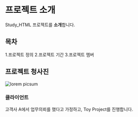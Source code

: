 # 프로젝트 소개
Study_HTML 프로젝트를 **소개**합니다. 

## 목차
1.프로젝트 정의
2.프로젝트 기간 
3.프로젝트 멤버

## 프로젝트 청사진
![lorem picsum](https://picsum.photos/300/200)

### 클라이언트 
고객사 A에서 업무의뢰를 했다고 가정하고, Toy Project를 진행합니다.